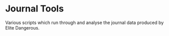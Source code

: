 # Journal Tools

Various scripts which run through and analyse the journal data produced by Elite Dangerous.